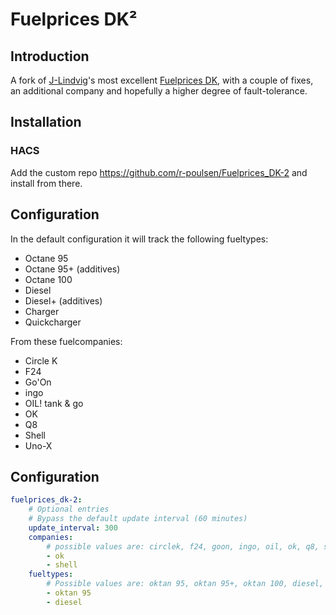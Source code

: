 # Fuelprices DK²

## Introduction

A fork of [J-Lindvig](https://github.com/J-Lindvig/)'s most excellent [Fuelprices DK](https://github.com/J-Lindvig/Fuelprices_DK), with a couple of fixes, an additional company and hopefully a higher degree of fault-tolerance.

## Installation

### HACS

Add the custom repo https://github.com/r-poulsen/Fuelprices_DK-2 and install from there.

## Configuration

In the default configuration it will track the following fueltypes:

-   Octane 95
-   Octane 95+ (additives)
-   Octane 100
-   Diesel
-   Diesel+ (additives)
-   Charger
-   Quickcharger

From these fuelcompanies:

-   Circle K
-   F24
-   Go'On
-   ingo
-   OIL! tank & go
-   OK
-   Q8
-   Shell
-   Uno-X

## Configuration

```yaml
fuelprices_dk-2:
    # Optional entries
    # Bypass the default update interval (60 minutes)
    update_interval: 300
    companies:
        # possible values are: circlek, f24, goon, ingo, oil, ok, q8, shell and unox
        - ok
        - shell
    fueltypes:
        # Possible values are: oktan 95, oktan 95+, oktan 100, diesel, diesel+, charge and quickcharge
        - oktan 95
        - diesel
```
